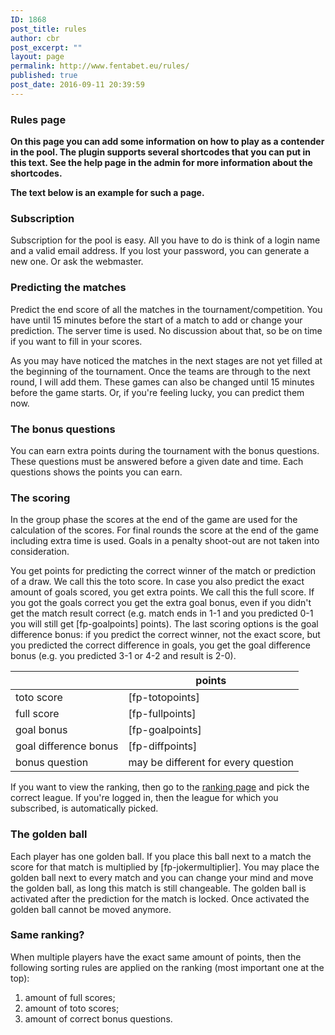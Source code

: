 ```yaml
---
ID: 1868
post_title: rules
author: cbr
post_excerpt: ""
layout: page
permalink: http://www.fentabet.eu/rules/
published: true
post_date: 2016-09-11 20:39:59
---
```

<h3>Rules page</h3>
<strong>On this page you can add some information on how to play as a contender in the pool. The plugin supports several shortcodes that you can put in this text. See the help page in the admin for more information about the shortcodes.</strong>

<strong>The text below is an example for such a page.</strong>

<h3>Subscription</h3>
Subscription for the pool is easy. All you have to do is think of a login name and a valid email address. If you lost your password, you can generate a new one. Or ask the webmaster.

<h3>Predicting the matches</h3>
Predict the end score of all the matches in the tournament/competition. You have until 15 minutes before the start of a match to add or change your prediction.
The server time is used. No discussion about that, so be on time if you want to fill in your scores.

As you may have noticed the matches in the next stages are not yet filled at the beginning of the tournament. Once the teams are through to the next round, I will add them. These games can also be changed until 15 minutes before the game starts. Or, if you're feeling lucky, you can predict them now.

<h3>The bonus questions</h3>
You can earn extra points during the tournament with the bonus questions. These questions must be answered before a given date and time. Each questions shows the points you can earn.

<h3>The scoring</h3>
In the group phase the scores at the end of the game are used for the calculation of the scores. For final rounds the score at the end of the game including extra time is used. Goals in a penalty shoot-out are not taken into consideration.

You get points for predicting the correct winner of the match or prediction of a draw. We call this the toto score. In case you also predict the exact amount of goals scored, you get extra points. We call this the full score. If you got the goals correct you get the extra goal bonus, even if you didn't get the match result correct (e.g. match ends in 1-1 and you predicted 0-1 you will still get [fp-goalpoints] points). The last scoring options is the goal difference bonus: if you predict the correct winner, not the exact score, but you predicted the correct difference in goals, you get the goal difference bonus (e.g. you predicted 3-1 or 4-2 and result is 2-0).

<table>
<thead>
<tr>
<th></th>
<th>points</th>
</tr>
</thead>
<tbody>
<tr>
<td>toto score</td>
<td>[fp-totopoints]</td>
</tr>
<tr>
<td>full score</td>
<td>[fp-fullpoints]</td>
</tr>
<tr>
<tr>
<td>goal bonus</td>
<td>[fp-goalpoints]</td>
</tr>
<tr>
<tr>
<td>goal difference bonus</td>
<td>[fp-diffpoints]</td>
</tr>
<tr>
<td>bonus question</td>
<td>may be different for every question</td>
</tr>
</tbody>
</table>
If you want to view the ranking, then go to the <a href="[fp-link slug='ranking']">ranking page</a> and pick the correct league. If you're logged in, then the league for which you subscribed, is automatically picked.

<h3>The golden ball</h3>
Each player has one golden ball. If you place this ball next to a match the score for that match is multiplied by [fp-jokermultiplier]. You may place the golden ball next to every match and you can change your mind and move the golden ball, as long this match is still changeable. The golden ball is activated after the prediction for the match is locked. Once activated the golden ball cannot be moved anymore.

<h3>Same ranking?</h3>
When multiple players have the exact same amount of points, then the following sorting rules are applied on the ranking (most important one at the top):
<ol>
	<li>amount of full scores;</li>
	<li>amount of toto scores;</li>
	<li>amount of correct bonus questions.</li>
</ol>